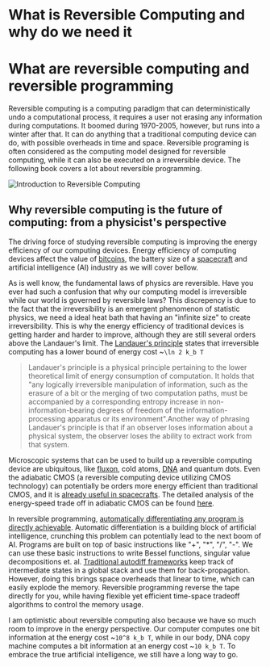 # What is Reversible Computing and why do we need it

# What are reversible computing and reversible programming
Reversible computing is a computing paradigm that can deterministically undo a computational process, it requires a user not erasing any information during computations. It boomed during 1970-2005, however, but runs into a winter after that. It can do anything that a traditional computing device can do, with possible overheads in time and space. Reversible programing is often considered as the computing model designed for reversible computing, while it can also be executed on a irreversible device. The following book covers a lot about reversible programming.

![Introduction to Reversible Computing](asset/revcomp.jpg)

## Why reversible computing is the future of computing: from a physicist's perspective

The driving force of studying reversible computing is improving the energy efficiency of our computing devices. Energy efficiency of computing devices affect the value of [bitcoins](https://www.investopedia.com/news/do-bitcoin-mining-energy-costs-influence-its-price/), the battery size of a [spacecraft](https://ieeexplore.ieee.org/document/7945170) and artificial intelligence (AI) industry as we will cover bellow.

As is well know, the fundamental laws of physics are reversible. Have you ever had such a confusion that why our computing model is irreversible while our world is governed by reversible laws? This discrepency is due to the fact that the irreversibility is an emergent phenomenon of statistic physics,
we need a ideal heat bath that having an "infinite size" to create irreversibility. This is why the energy efficiency of traditional devices is getting harder and harder to improve, although they are still several orders above the Landauer's limit. The [Landauer's principle](https://en.wikipedia.org/wiki/Landauer%27s_principle) states that irreversible computing has a lower bound of energy cost ~``\ln 2 k_b T``

> Landauer's principle is a physical principle pertaining to the lower theoretical limit of energy consumption of computation. It holds that "any logically irreversible manipulation of information, such as the erasure of a bit or the merging of two computation paths, must be accompanied by a corresponding entropy increase in non-information-bearing degrees of freedom of the information-processing apparatus or its environment".Another way of phrasing Landauer's principle is that if an observer loses information about a physical system, the observer loses the ability to extract work from that system.

Microscopic systems that can be used to build up a reversible computing device are ubiquitous, like [fluxon](https://ieeexplore.ieee.org/abstract/document/8990955), cold atoms, [DNA](https://www.amazon.com/Feynman-Lectures-Computation-Frontiers-Physics/dp/0738202967) and quantum dots. Even the adiabatic CMOS (a reversible computing device utilizing CMOS technology) can potentially be orders more energy efficient than traditional CMOS, and it is [already useful in spacecrafts](https://www.osti.gov/servlets/purl/1377599). The detailed analysis of the energy-speed trade off in adiabatic CMOS can be found [here](https://www3.nd.edu/~lent/pdf/nd/AdiabaticCMOS_HanninenSniderLent2014.pdf).

In reversible programming, [automatically differentiating any program is directly achievable](https://arxiv.org/abs/2003.04617). Automatic differentiation is a building block of artificial intelligence, crunching this problem can potentially lead to the next boom of AI. Programs are built on top of basic instructions like "+", "*", "/", "-". We can use these basic instructions to write Bessel functions, singular value decompositions et. al.  [Traditional autodiff frameworks](https://epubs.siam.org/doi/book/10.1137/1.9780898717761) keep track of intermediate states in a global stack and use them for back-propagation. However, doing this brings space overheads that linear to time, which can easily explode the memory. Reversible programming reverse the tape directly for you, while having flexible yet efficient time-space tradeoff algorithms to control the memory usage.

I am optimistic about reversible computing also because we have so much room to improve in the energy perspective. Our computer computes one bit information at the energy cost ~``10^8 k_b T``, while in our body, DNA copy machine computes a bit information at an energy cost ~``10 k_b T``. To embrace the true artificial intelligence, we still have a long way to go.
